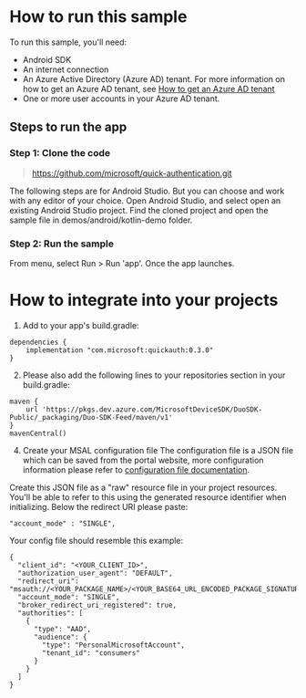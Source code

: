 # How to run this sample

To run this sample, you'll need:
- Android SDK
- An internet connection
- An Azure Active Directory (Azure AD) tenant. For more information on how to get an Azure AD tenant, see [How to get an Azure AD tenant](https://docs.microsoft.com/zh-cn/azure/active-directory/develop/quickstart-create-new-tenant)
- One or more user accounts in your Azure AD tenant.

## Steps to run the app
### Step 1: Clone the code
> https://github.com/microsoft/quick-authentication.git

The following steps are for Android Studio. But you can choose and work with any editor of your choice.
Open Android Studio, and select open an existing Android Studio project. Find the cloned project and open the sample file in demos/android/kotlin-demo folder.

### Step 2: Run the sample
From menu, select Run > Run 'app'. Once the app launches.

# How to integrate into your projects
1. Add to your app's build.gradle:
```deps
dependencies {
    implementation "com.microsoft:quickauth:0.3.0"
}
```
2. Please also add the following lines to your repositories section in your build.gradle:
```repositorys
maven {
    url 'https://pkgs.dev.azure.com/MicrosoftDeviceSDK/DuoSDK-Public/_packaging/Duo-SDK-Feed/maven/v1'
}
mavenCentral()
```
4. Create your MSAL configuration file 
The configuration file is a JSON file which can be saved from the portal website, more configuration information please refer to  [configuration file documentation](https://docs.microsoft.com/zh-cn/azure/active-directory/develop/msal-configuration).

Create this JSON file as a "raw" resource file in your project resources. You'll be able to refer to this using the generated resource identifier when initializing.
Below the redirect URI please paste:
```single
"account_mode" : "SINGLE", 
```
Your config file should resemble this example:
```config
{ 
  "client_id": "<YOUR_CLIENT_ID>", 
  "authorization_user_agent": "DEFAULT", 
  "redirect_uri": "msauth://<YOUR_PACKAGE_NAME>/<YOUR_BASE64_URL_ENCODED_PACKAGE_SIGNATURE>", 
  "account_mode": "SINGLE", 
  "broker_redirect_uri_registered": true, 
  "authorities": [ 
    { 
      "type": "AAD", 
      "audience": { 
        "type": "PersonalMicrosoftAccount", 
        "tenant_id": "consumers" 
      } 
    } 
  ] 
} 
```